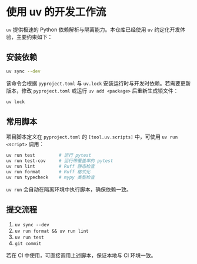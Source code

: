 # 使用 uv 的开发工作流

`uv` 提供极速的 Python 依赖解析与隔离能力。本仓库已经使用 `uv` 约定化开发体验，主要约束如下：

## 安装依赖

```bash
uv sync --dev
```

该命令会根据 `pyproject.toml` 与 `uv.lock` 安装运行时与开发时依赖。若需要更新版本，修改 `pyproject.toml` 或运行 `uv add <package>` 后重新生成锁文件：

```bash
uv lock
```

## 常用脚本

项目脚本定义在 `pyproject.toml` 的 `[tool.uv.scripts]` 中，可使用 `uv run <script>` 调用：

```bash
uv run test         # 运行 pytest
uv run test-cov     # 运行带覆盖率的 pytest
uv run lint         # Ruff 静态检查
uv run format       # Ruff 格式化
uv run typecheck    # mypy 类型检查
```

`uv run` 会自动在隔离环境中执行脚本，确保依赖一致。

## 提交流程

1. `uv sync --dev`
2. `uv run format && uv run lint`
3. `uv run test`
4. `git commit`

若在 CI 中使用，可直接调用上述脚本，保证本地与 CI 环境一致。
